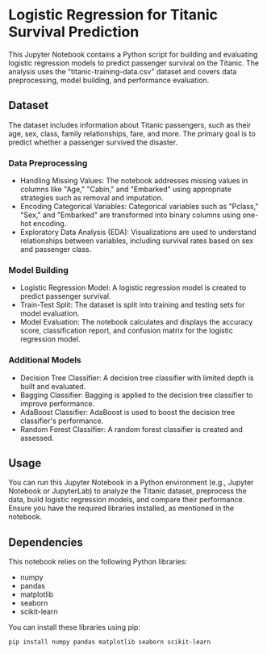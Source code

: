 # Logistic Regression for Titanic Survival Prediction

This Jupyter Notebook contains a Python script for building and evaluating logistic regression models to predict passenger survival on the Titanic. The analysis uses the "titanic-training-data.csv" dataset and covers data preprocessing, model building, and performance evaluation.

## Dataset

The dataset includes information about Titanic passengers, such as their age, sex, class, family relationships, fare, and more. The primary goal is to predict whether a passenger survived the disaster.

### Data Preprocessing

- Handling Missing Values: The notebook addresses missing values in columns like "Age," "Cabin," and "Embarked" using appropriate strategies such as removal and imputation.
- Encoding Categorical Variables: Categorical variables such as "Pclass," "Sex," and "Embarked" are transformed into binary columns using one-hot encoding.
- Exploratory Data Analysis (EDA): Visualizations are used to understand relationships between variables, including survival rates based on sex and passenger class.

### Model Building

- Logistic Regression Model: A logistic regression model is created to predict passenger survival.
- Train-Test Split: The dataset is split into training and testing sets for model evaluation.
- Model Evaluation: The notebook calculates and displays the accuracy score, classification report, and confusion matrix for the logistic regression model.

### Additional Models

- Decision Tree Classifier: A decision tree classifier with limited depth is built and evaluated.
- Bagging Classifier: Bagging is applied to the decision tree classifier to improve performance.
- AdaBoost Classifier: AdaBoost is used to boost the decision tree classifier's performance.
- Random Forest Classifier: A random forest classifier is created and assessed.

## Usage

You can run this Jupyter Notebook in a Python environment (e.g., Jupyter Notebook or JupyterLab) to analyze the Titanic dataset, preprocess the data, build logistic regression models, and compare their performance. Ensure you have the required libraries installed, as mentioned in the notebook.

## Dependencies

This notebook relies on the following Python libraries:

- numpy
- pandas
- matplotlib
- seaborn
- scikit-learn

You can install these libraries using pip:

```bash
pip install numpy pandas matplotlib seaborn scikit-learn
```

